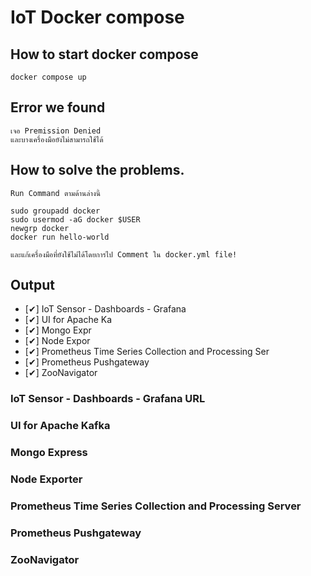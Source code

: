 # IoT Docker compose


## How to start docker compose

    docker compose up

## Error we found

    เจอ Premission Denied
    และบางเครื่องมือยังไม่สามารถใช้ได้
    

## How to solve the problems.

    Run Command ตามด้านล่างนี้

    sudo groupadd docker
    sudo usermod -aG docker $USER
    newgrp docker
    docker run hello-world

    และแก้เครื่องมือที่ยังใช้ไม่ได้โดยการไป Comment ใน docker.yml file!

## Output

- [✔] IoT Sensor - Dashboards - Grafana 
- [✔] UI for Apache Ka
- [✔] Mongo Expr
- [✔] Node Expor
- [✔] Prometheus Time Series Collection and Processing Ser
- [✔] Prometheus Pushgateway
- [✔] ZooNavigator


### IoT Sensor - Dashboards - Grafana URL

### UI for Apache Kafka

### Mongo Express

### Node Exporter

### Prometheus Time Series Collection and Processing Server

### Prometheus Pushgateway

### ZooNavigator